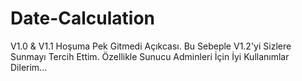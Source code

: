 # Date-Calculation
V1.0 &amp; V1.1 Hoşuma Pek Gitmedi Açıkcası. Bu Sebeple V1.2'yi Sizlere Sunmayı Tercih Ettim. Özellikle Sunucu Adminleri İçin İyi Kullanımlar Dilerim...
